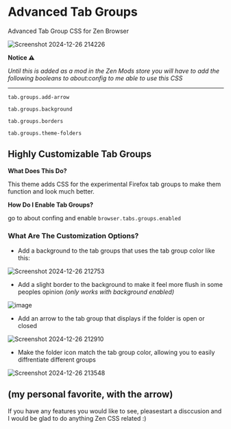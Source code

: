 # Advanced Tab Groups
Advanced Tab Group CSS for Zen Browser


![Screenshot 2024-12-26 214226](https://github.com/user-attachments/assets/88b43e94-0d41-4d2c-a7e1-a9628c268b5e)

**Notice ⚠️**

_Until this is added as a mod in the Zen Mods store you will have to add the following booleans to about:config to me able to use this CSS_


------------
`tab.groups.add-arrow`

`tab.groups.background`

`tab.groups.borders`

`tab.groups.theme-folders`

## Highly Customizable Tab Groups
**What Does This Do?**

This theme adds CSS for the experimental Firefox tab groups to make them function and look much better.

**How Do I Enable Tab Groups?**

go to about confing and enable `browser.tabs.groups.enabled`

### What Are The Customization Options?
* Add a background to the tab groups that uses the tab group color like this:

  
![Screenshot 2024-12-26 212753](https://github.com/user-attachments/assets/336f1da8-1c13-47ff-a0d1-c933abf3f6f6)
* Add a slight border to the background to make it feel more flush in some peoples opinion _(only works with background enabled)_


![image](https://github.com/user-attachments/assets/197e942e-e3d3-431c-8479-2a0c5aeac4b7)
* Add an arrow to the tab group that displays if the folder is open or closed


![Screenshot 2024-12-26 212910](https://github.com/user-attachments/assets/2c5ca1f7-1920-45b0-9a26-ae3be13a6772)
* Make the folder icon match the tab group color, allowing you to easily diffrentiate different groups

  
![Screenshot 2024-12-26 213548](https://github.com/user-attachments/assets/f4d3f8c7-f716-47b3-8812-01b2f3a5ca69)

(my personal favorite, with the arrow)
---------------
If you have any features you would like to see, pleasestart a disccusion and I would be glad to do anything Zen CSS related :)
